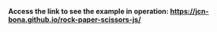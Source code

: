**Access the link to see the example in operation: https://jcn-bona.github.io/rock-paper-scissors-js/**

